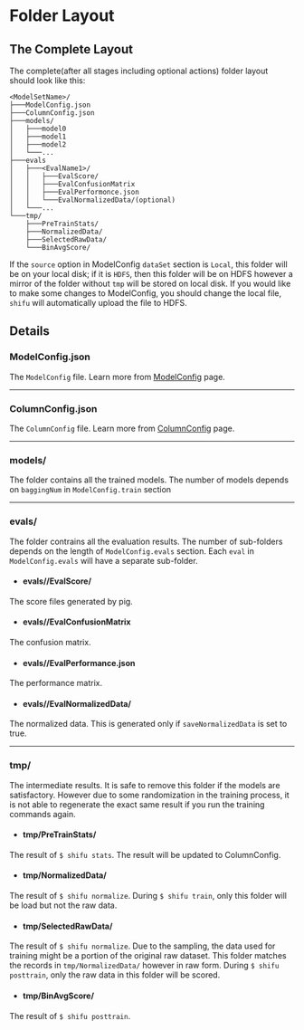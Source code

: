 Folder Layout
=============

The Complete Layout
-------------------

The complete(after all stages including optional actions) folder layout should look like this:

    <ModelSetName>/
    ├───ModelConfig.json
    ├───ColumnConfig.json
    ├───models/
    │   ├───model0 
    │   ├───model1
    │   ├───model2
    │   └───...
    ├───evals
    │   ├───<EvalName1>/
    │   │   ├───EvalScore/
    │   │   ├───EvalConfusionMatrix
    │   │   ├───EvalPerformonce.json
    │   │   └───EvalNormalizedData/(optional)
    │   └───...
    └───tmp/
        ├───PreTrainStats/
        ├───NormalizedData/
        ├───SelectedRawData/
        └───BinAvgScore/

If the ``source`` option in ModelConfig ``dataSet`` section is ``Local``, this folder will be on your local disk; if it is ``HDFS``, then this folder will be on HDFS however a mirror of the folder without ``tmp`` will be stored on local disk. If you would like to make some changes to ModelConfig, you should change the local file, ``shifu`` will automatically upload the file to HDFS.

Details
-------

### ModelConfig.json

The ``ModelConfig`` file. Learn more from [ModelConfig](/docs/stable/guide/modelconfig) page.

* * *

### ColumnConfig.json

The ``ColumnConfig`` file. Learn more from [ColumnConfig](/docs/columnconfig) page.

* * *

### models/

The folder contains all the trained models. The number of models depends on ``baggingNum`` in ``ModelConfig.train`` section

* * *

### evals/<EvalSetName>

The folder contrains all the evaluation results. The number of sub-folders depends on the length of ``ModelConfig.evals`` section. Each ``eval`` in ``ModelConfig.evals`` will have a separate sub-folder.

* #### evals/<EvalSetName>/EvalScore/

The score files generated by pig.

* #### evals/<EvalSetName>/EvalConfusionMatrix

The confusion matrix.

* #### evals/<EvalSetName>/EvalPerformance.json

The performance matrix.

* #### evals/<EvalSetName>/EvalNormalizedData/

The normalized data. This is generated only if ``saveNormalizedData`` is set to true.

* * *

### tmp/

The intermediate results. It is safe to remove this folder if the models are satisfactory. However due to some randomization in the training process, it is not able to regenerate the exact same result if you run the training commands again.

* #### tmp/PreTrainStats/

The result of ``$ shifu stats``. The result will be updated to ColumnConfig.

* #### tmp/NormalizedData/

The result of ``$ shifu normalize``. During ``$ shifu train``, only this folder will be load but not the raw data.

* #### tmp/SelectedRawData/

The result of ``$ shifu normalize``. Due to the sampling, the data used for training might be a portion of the original raw dataset. This folder matches the records in ``tmp/NormalizedData/`` however in raw form. During ``$ shifu posttrain``, only the raw data in this folder will be scored.

* #### tmp/BinAvgScore/

The result of ``$ shifu posttrain``. 
